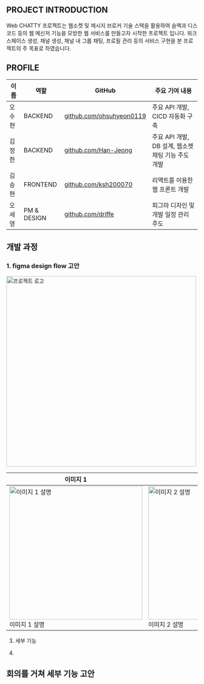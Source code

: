 ## PROJECT INTRODUCTION

Web CHATTY 프로젝트는 웹소켓 및 메시지 브로커 기술 스택을 활용하여 슬랙과 디스코드 등의 웹 메신저 기능을 모방한 웹 서비스를 만들고자 시작한 프로젝트 입니다. 워크 스페이스 생성, 채널 생성, 채널 내 그룹 채팅, 프로필 관리 등의 서비스 구현을 본 프로젝트의 주 목표로 하였습니다.

## PROFILE

| 이름       | 역할         | GitHub                                      | 주요 기여 내용            |
|------------|--------------|---------------------------------------------|---------------------------|
| 오수현     | BACKEND  | [github.com/ohsuhyeon0119](https://github.com/ohsuhyeon0119) | 주요 API 개발, CICD 자동화 구축  |
| 김정한     | BACKEND | [github.com/Han-Jeong](https://github.com/Han-Jeong) |  주요 API 개발, DB 설계, 웹소켓 채팅 기능 주도 개발 |
| 김승현     | FRONTEND  | [github.com/ksh200070](https://github.com/ksh200070) | 리액트를 이용한 웹 프론트 개발 |
| 오세영     | PM & DESIGN       |[github.com/driffe](https://github.com/driffe) |  피그마 디자인 및 개발 일정 관리 주도   |



## 개발 과정
### 1. figma design flow 고안
<img src="https://github.com/user-attachments/assets/866dd8bb-0406-47e1-b283-aedff6da9e8b" alt="프로젝트 로고" width="500"/>


| 이미지 1                                          | 이미지 2                                          | 이미지 3                                          |
|---------------------------------------------------|---------------------------------------------------|---------------------------------------------------|
| <img src="https://github.com/user-attachments/assets/866dd8bb-0406-47e1-b283-aedff6da9e8b" alt="이미지 1 설명" width="350"/><br>이미지 1 설명 | <img src="https://github.com/user-attachments/assets/866dd8bb-0406-47e1-b283-aedff6da9e8b" alt="이미지 2 설명" width="350"/><br>이미지 2 설명 | <img src="https://github.com/user-attachments/assets/866dd8bb-0406-47e1-b283-aedff6da9e8b" alt="이미지 3 설명" width="350"/><br>이미지 3 설명 |

 


3. 세부 기능 

4.

## 회의를 거쳐 세부 기능 고안






